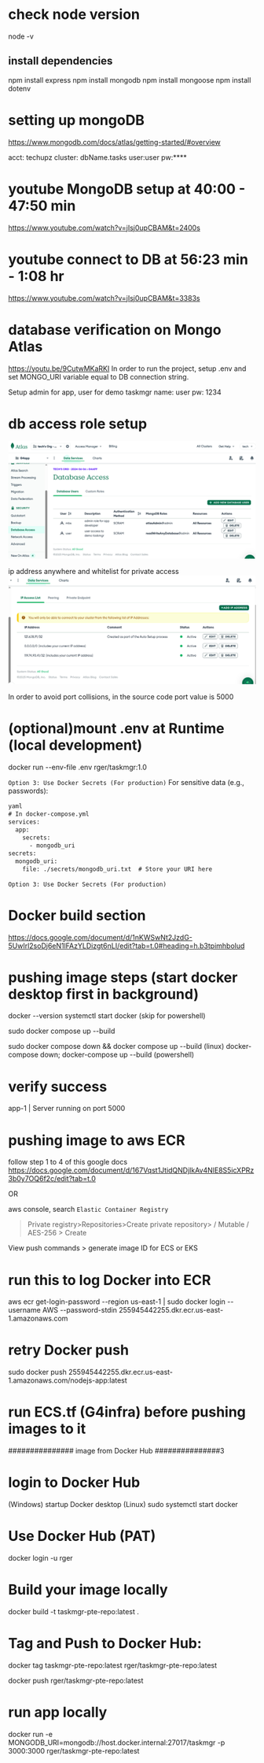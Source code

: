 # check node version
node -v

## install dependencies
npm install express
npm install mongodb
npm install mongoose
npm install dotenv

# setting up mongoDB
https://www.mongodb.com/docs/atlas/getting-started/#overview

acct: techupz
cluster: dbName.tasks
user:user
pw:**** 
# youtube MongoDB setup at 40:00 - 47:50 min
https://www.youtube.com/watch?v=jIsj0upCBAM&t=2400s

# youtube connect to DB at 56:23 min - 1:08 hr
https://www.youtube.com/watch?v=jIsj0upCBAM&t=3383s

# database verification on Mongo Atlas
https://youtu.be/9CutwMKaRKI
In order to run the project, setup .env and set MONGO_URI variable equal to DB connection string.

Setup admin for app, user for demo taskmgr
name: user
pw: 1234

# db access role setup
![db access roles](/images/image.png)

ip address anywhere and whitelist for private access
![ip address setup](/images/ipaddr.png)


In order to avoid port collisions, in the source code port value is 5000

# (optional)mount .env at Runtime (local development)
docker run --env-file .env rger/taskmgr:1.0

`Option 3: Use Docker Secrets (For production)`
For sensitive data (e.g., passwords):
```
yaml
# In docker-compose.yml
services:
  app:
    secrets:
      - mongodb_uri
secrets:
  mongodb_uri:
    file: ./secrets/mongodb_uri.txt  # Store your URI here
```
`Option 3: Use Docker Secrets (For production)`

# Docker build section
https://docs.google.com/document/d/1nKWSwNt2JzdG-5UwIrl2soDj6eN1lFAzYLDizgt6nLI/edit?tab=t.0#heading=h.b3tpimhbolud


 # pushing image steps (start docker desktop first in background)
 docker --version
 systemctl start docker (skip for powershell)


 sudo docker compose up --build

sudo docker compose down && docker compose up --build (linux)
docker-compose down; docker-compose up --build (powershell)

# verify success
app-1  | Server running on port 5000

# pushing image to aws ECR 
follow step 1 to 4 of this google docs
https://docs.google.com/document/d/167Vqst1JtidQNDjlkAv4NlE8S5icXPRz3b0y7OQ6f2c/edit?tab=t.0

OR

aws console, search `Elastic Container Registry`
>Private registry>Repositories>Create private repository><name> / Mutable / AES-256 > Create

View push commands > generate image ID for ECS or EKS



# run this to log Docker into ECR
aws ecr get-login-password --region us-east-1 | sudo docker login --username AWS --password-stdin 255945442255.dkr.ecr.us-east-1.amazonaws.com
# retry Docker push
sudo docker push 255945442255.dkr.ecr.us-east-1.amazonaws.com/nodejs-app:latest

# run ECS.tf (G4infra) before pushing images to it

############### image from Docker Hub ###############3
# login to Docker Hub
(Windows)
startup Docker desktop
(Linux)
sudo systemctl start docker 

# Use Docker Hub (PAT)
docker login -u rger

# Build your image locally
docker build -t taskmgr-pte-repo:latest .

# Tag and Push to Docker Hub:
docker tag taskmgr-pte-repo:latest rger/taskmgr-pte-repo:latest

docker push rger/taskmgr-pte-repo:latest

# run app locally
docker run -e MONGODB_URI=mongodb://host.docker.internal:27017/taskmgr -p 3000:3000 rger/taskmgr-pte-repo:latest